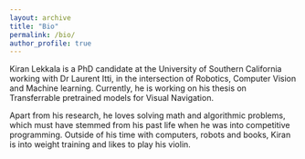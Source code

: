 ```yaml
---
layout: archive
title: "Bio"
permalink: /bio/
author_profile: true
---
```



Kiran Lekkala is a PhD candidate at the University of Southern California working with Dr Laurent Itti, in the intersection of Robotics, Computer Vision and Machine learning. Currently, he is working on his thesis on Transferrable pretrained models for Visual Navigation.

Apart from his research, he loves solving math and algorithmic problems, which must have stemmed from his past life when he was into competitive programming. Outside of his time with computers, robots and books, Kiran is into weight training and likes to play his violin.
